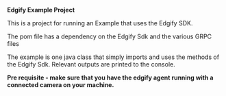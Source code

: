 **Edgify Example Project**

This is a project for running an Example that uses the Edgify SDK.

The pom file has a dependency on the Edgify Sdk and the various GRPC files

The example is one java class that simply imports and uses the methods of the Edgify Sdk.
Relevant outputs are printed to the console.

**Pre requisite - make sure that you have the edgify agent running with a connected camera on your machine.**


